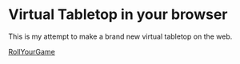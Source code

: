 # Virtual Tabletop in your browser
This is my attempt to make a brand new virtual tabletop on the web.

[RollYourGame](https://rollyourgame.github.io)
